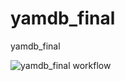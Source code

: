 # yamdb_final
yamdb_final

![yamdb_final workflow](https://github.com/zaebumbatt/yamdb_final/workflows/yamdb_final%20workflow/badge.svg)